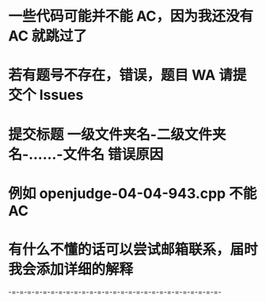 ﻿# 一些代码可能并不能 AC，因为我还没有 AC 就跳过了

# 若有题号不存在，错误，题目 WA 请提交个 Issues

# 提交标题 一级文件夹名-二级文件夹名-……-文件名 错误原因

# 例如 openjudge-04-04-943.cpp 不能 AC

# 有什么不懂的话可以尝试邮箱联系，届时我会添加详细的解释


-=-=-=-=-=-=-=-=-=-=-=-=-=-=-=-=-=-=-=-=-=-=-=-=-=-=-=-
